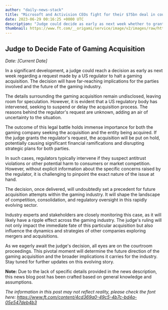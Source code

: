 ```yaml
---
author: "daily-news-stack"
title: "Microsoft and Activision CEOs fight for their $75bn deal in court hearing - Financial Times"
date: 2023-06-29 00:16:25 +0000 UTC
description: "Judge could decide as early as next week whether to grant a US regulator’s request to put the gaming acquisition on ice"
thumbnail: https://www.ft.com/__origami/service/image/v2/images/raw/https%3A%2F%2Fd1e00ek4ebabms.cloudfront.net%2Fproduction%2F1e5a1ab6-acc1-493c-8d57-c6796123a3bb.jpg?source=next-opengraph&fit=scale-down&width=900
---
```


## **Judge to Decide Fate of Gaming Acquisition**

*Date: [Current Date]*

In a significant development, a judge could reach a decision as early as next week regarding a request made by a US regulator to halt a gaming acquisition. The decision will have far-reaching implications for the parties involved and the future of the gaming industry.

The details surrounding the gaming acquisition remain undisclosed, leaving room for speculation. However, it is evident that a US regulatory body has intervened, seeking to suspend or delay the acquisition process. The reasons behind the regulator's request are unknown, adding an air of uncertainty to the situation.

The outcome of this legal battle holds immense importance for both the gaming company seeking the acquisition and the entity being acquired. If the judge grants the regulator's request, the acquisition will be put on hold, potentially causing significant financial ramifications and disrupting strategic plans for both parties.

In such cases, regulators typically intervene if they suspect antitrust violations or other potential harm to consumers or market competition. However, without explicit information about the specific concerns raised by the regulator, it is challenging to pinpoint the exact nature of the issue at hand.

The decision, once delivered, will undoubtedly set a precedent for future acquisition attempts within the gaming industry. It will shape the landscape of competition, consolidation, and regulatory oversight in this rapidly evolving sector.

Industry experts and stakeholders are closely monitoring this case, as it will likely have a ripple effect across the gaming industry. The judge's ruling will not only impact the immediate fate of this particular acquisition but also influence the dynamics and strategies of other companies exploring mergers and acquisitions.

As we eagerly await the judge's decision, all eyes are on the courtroom proceedings. This pivotal moment will determine the future direction of the gaming acquisition and the broader implications it carries for the industry. Stay tuned for further updates on this evolving story.

**Note:** Due to the lack of specific details provided in the news description, this news blog post has been crafted based on general knowledge and assumptions.

*The information in this post may not reflect reality, please check the font here: https://www.ft.com/content/4cd369a0-49c5-4b7c-bd4a-05e547deb4b3*